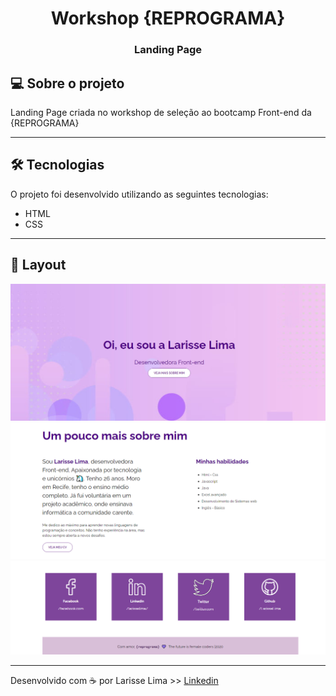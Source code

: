 <h1 align="center" >
   Workshop {REPROGRAMA}
</h1>

<h3 align="center">
    Landing Page
</h3>

## 💻 Sobre o projeto

 Landing Page criada no workshop de seleção ao bootcamp Front-end da {REPROGRAMA}

 ---
## 🛠 Tecnologias
O projeto foi desenvolvido utilizando as seguintes tecnologias:

- HTML
- CSS

---

## 🎨 Layout

<img src="./imagens/assets/img1.png">
<img src="./imagens/assets/img2.png">
<img src="./imagens/assets/img3.png">

---

Desenvolvido com ☕ por Larisse Lima >> [Linkedin](https://www.linkedin.com/in/larisselima/)
